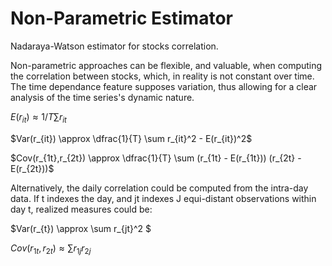 # Non-Parametric Estimator

Nadaraya-Watson estimator for stocks correlation.

Non-parametric approaches can be flexible, and valuable, when computing the correlation between stocks, which, in reality is not constant over time. The time dependance feature supposes variation, thus allowing for a clear analysis of the time series's dynamic nature. 

$E(r_{it}) \approx 1/T \sum r_{it}$

$Var(r_{it}) \approx \dfrac{1}{T} \sum r_{it}^2 - E(r_{it})^2$

$Cov(r_{1t},r_{2t}) \approx \dfrac{1}{T} \sum (r_{1t} - E(r_{1t})) (r_{2t} - E(r_{2t}))$

Alternatively, the daily correlation could be computed from the intra-day data. If t indexes the day, and jt indexes J equi-distant observations within day t, realized measures could be: 

$Var(r_{t}) \approx \sum r_{jt}^2 $

$Cov(r_{1t},r_{2t}) \approx \sum r_{1j} r_{2j}$
